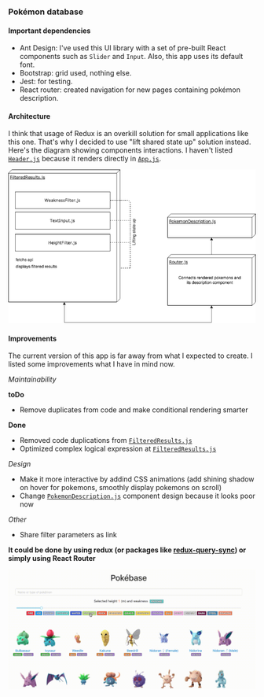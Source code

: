 ### Pokémon database

#### Important dependencies

- Ant Design: I've used this UI library with a set of pre-built React components such as `Slider` and `Input`. Also, this app uses its default font.
- Bootstrap: grid used, nothing else.
- Jest: for testing.
- React router: created navigation for new pages containing pokémon description.

#### Architecture

I think that usage of Redux is an overkill solution for small applications like this one. That's why I decided to use "lift shared state up" solution instead. Here's the diagram showing components interactions. I haven't listed [`Header.js`](./src/components/Header.js) because it renders directly in [`App.js`](./src/App.js).

![Diagram](./img/diagram.png)

#### Improvements

The current version of this app is far away from what I expected to create. I listed some improvements what I have in mind now.

_Maintainability_

**toDo**

- Remove duplicates from code and make conditional rendering smarter

**Done**

- Removed code duplications from [`FilteredResults.js`](./src/components/FilteredResults.js)
- Optimized complex logical expression at [`FilteredResults.js`](./src/components/FilteredResults.js)

_Design_

- Make it more interactive by addind CSS animations (add shining shadow on hover for pokemons, smoothly display pokemons on scroll)
- Change [`PokemonDescription.js`](./src/components/PokemonDescription.js) component design because it looks poor now

_Other_

- Share filter parameters as link

**It could be done by using redux (or packages like [redux-query-sync](https://www.npmjs.com/package/redux-query-sync)) or simply using React Router**

![DemoGif](./img/pokemons.gif)
